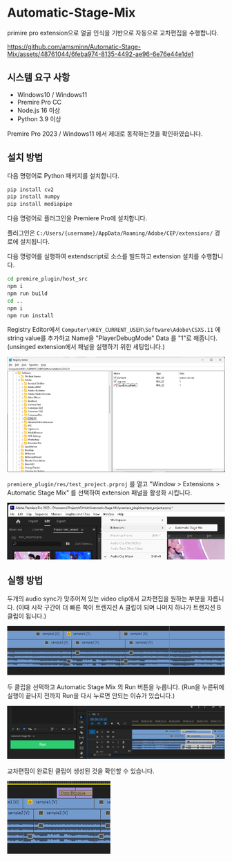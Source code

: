 # Automatic-Stage-Mix

primire pro extension으로 얼굴 인식을 기반으로 자동으로 교차편집을 수행합니다.

https://github.com/amsminn/Automatic-Stage-Mix/assets/48761044/6feba974-8135-4492-ae96-6e76e44e1de1

## 시스템 요구 사항

- Windows10 / Windows11
- Premire Pro CC
- Node.js 16 이상
- Python 3.9 이상

Premire Pro 2023 / Windows11 에서 제대로 동작하는것을 확인하였습니다.

## 설치 방법

다음 명령어로 Python 패키지를 설치합니다.

```bash
pip install cv2
pip install numpy
pip install mediapipe
```

다음 명령어로 플러그인을 Premiere Pro에 설치합니다.

플러그인은 `C:/Users/{username}/AppData/Roaming/Adobe/CEP/extensions/` 경로에 설치됩니다.

다음 명령어를 실행하여 extendscript로 소스를 빌드하고 extension 설치를 수행합니다.

```bash
cd premire_plugin/host_src
npm i
npm run build
cd ..
npm i
npm run install
```

Registry Editor에서 `Computer\HKEY_CURRENT_USER\Software\Adobe\CSXS.11` 에 string value를 추가하고 Name을 "PlayerDebugMode" Data 를 "1"로 해줍니다.<br/>(unsinged extension에서 패널을 실행하기 위한 세팅입니다.)

![reg edit](images/image.png)

`premiere_plugin/res/test_project.prproj` 를 열고 "Window > Extensions > Automatic Stage Mix" 를 선택하여 extension 패널을 활성화 시킵니다.

![open panel](images/image-1.png)

## 실행 방법

두개의 audio sync가 맞추어져 있는 video clip에서 교차편집을 원하는 부분을 자릅니다. (이때 시작 구간이 더 빠른 쪽이 트렌지션 A 클립이 되며 나머지 하나가 트랜지션 B 클립이 됩니다.)

![cut clip](images/image-2.png)

두 클립을 선택하고 Automatic Stage Mix 의 Run 버튼을 누릅니다. (Run을 누른뒤에 실행이 끝나지 전까지 Run을 다시 누르면 안되는 이슈가 있습니다.)

![run script](images/image-3.png)

교차편집이 완료된 클립이 생성된 것을 확인할 수 있습니다.

![result](images/image-4.png)
